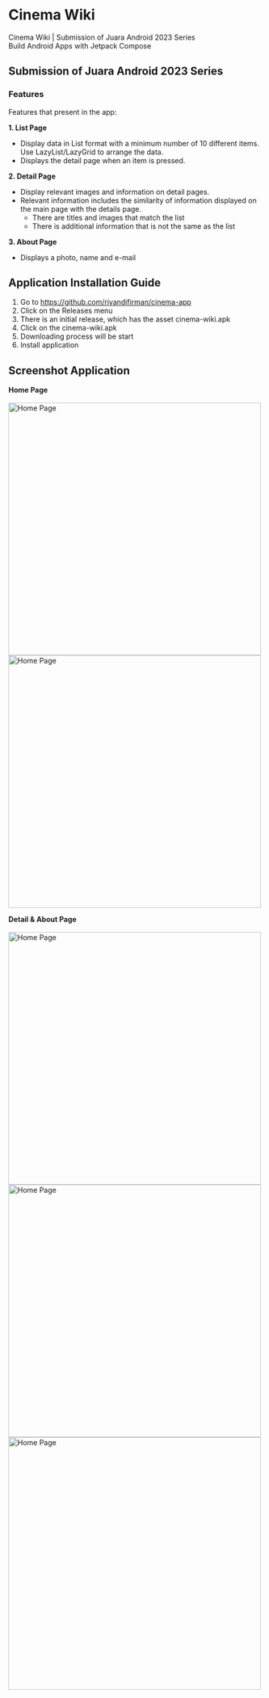 # Cinema Wiki
Cinema Wiki | Submission of Juara Android 2023 Series <br>
Build Android Apps with Jetpack Compose

## Submission of Juara Android 2023 Series
### Features
Features that present in the app:

<b> 1. List Page </b> <br>
- Display data in List format with a minimum number of 10 different items. Use LazyList/LazyGrid to arrange the data.
- Displays the detail page when an item is pressed. <br>

<b> 2. Detail Page </b> <br> 
- Display relevant images and information on detail pages.
- Relevant information includes the similarity of information displayed on the main page with the details page.
  - There are titles and images that match the list
  - There is additional information that is not the same as the list <br>

<b> 3. About Page </b> <br>
- Displays a photo, name and e-mail

## Application Installation Guide
1. Go to https://github.com/riyandifirman/cinema-app
2. Click on the Releases menu
3. There is an initial release, which has the asset cinema-wiki.apk
4. Click on the cinema-wiki.apk
5. Downloading process will be start
6. Install application

## Screenshot Application
<b> Home Page </b> <br> <br>
<img src="https://github.com/riyandifirman/cinema-wiki/assets/49358131/316e81d8-30fb-4776-9a63-5de14bc85778" alt="Home Page" widht="500" height="500">
<img src="https://github.com/riyandifirman/cinema-wiki/assets/49358131/5dd642f7-ba31-4569-bb66-1bab7b1cfdb6" alt="Home Page" widht="500" height="500">

<b> Detail & About Page </b> <br> <br>
<img src="https://github.com/riyandifirman/cinema-wiki/assets/49358131/3e6515ed-a7ab-4fe7-82a1-85599dc324d6" alt="Home Page" widht="500" height="500">
<img src="https://github.com/riyandifirman/cinema-wiki/assets/49358131/0134e36c-4451-4f74-b5c9-6bcb3a104075" alt="Home Page" widht="500" height="500">
<img src="https://github.com/riyandifirman/cinema-wiki/assets/49358131/0c77ab63-74ab-44f4-b0de-add5ee7660cb" alt="Home Page" widht="500" height="500">
